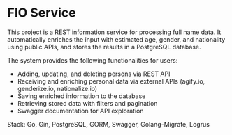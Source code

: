 # FIO Service

This project is a REST information service for processing full name data. It automatically enriches the input with estimated age, gender, and nationality using public APIs, and stores the results in a PostgreSQL database.

The system provides the following functionalities for users:
- Adding, updating, and deleting persons via REST API
- Receiving and enriching personal data via external APIs (agify.io, genderize.io, nationalize.io)
- Saving enriched information to the database
- Retrieving stored data with filters and pagination
- Swagger documentation for API exploration

Stack: Go, Gin, PostgreSQL, GORM, Swagger, Golang-Migrate, Logrus
